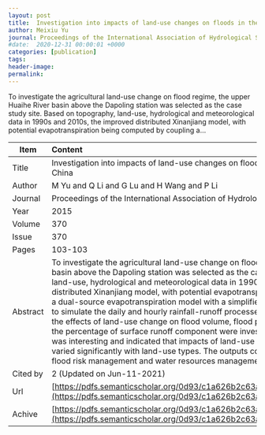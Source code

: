 ```yaml
---
layout: post
title:  Investigation into impacts of land-use changes on floods in the upper Huaihe River basin China
author: Meixiu Yu
journal: Proceedings of the International Association of Hydrological Sciences
#date:  2020-12-31 00:00:01 +0000
categories: [publication]
tags: 
header-image: 
permalink: 
---
```

To investigate the agricultural land-use change on flood regime, the upper Huaihe River basin above the Dapoling station was selected as the case study site. Based on topography, land-use, hydrological and meteorological data in 1990s and 2010s, the improved distributed Xinanjiang model, with potential evapotranspiration being computed by coupling a...
<!--the above is the excerpt-->
<!--more-->
<!--the following is the text-->


| Item           | Content    |
| ---------------|:------------|
| Title          | Investigation into impacts of land-use changes on floods in the upper Huaihe River basin China     |
| Author         | M Yu and Q Li and G Lu and H Wang and P Li    |
| Journal        | Proceedings of the International Association of Hydrological Sciences   |
| Year           | 2015      |
| Volume         | 370	   |
| Issue          | 370	   |
| Pages          | 103-103	   |
| Abstract       | To investigate the agricultural land-use change on flood regime, the upper Huaihe River basin above the Dapoling station was selected as the case study site. Based on topography, land-use, hydrological and meteorological data in 1990s and 2010s, the improved distributed Xinanjiang model, with potential evapotranspiration being computed by coupling a dual-source evapotranspiration model with a simplified plant growth model, was adopted to simulate the daily and hourly rainfall-runoff processes over 1990s and 2010s, and then the effects of land-use change on flood volume, flood peak, occurring time of flood peak, the percentage of surface runoff component were investigated respectively. The results was interesting and indicated that impacts of land-use change on flood characteristics varied significantly with land-use types. The outputs could provide valuable references for flood risk management and water resources management in the Huaihe River basin.	 |
| Cited by    | 2 (Updated on Jun-11-2021)   |
| Url  					 | [https://pdfs.semanticscholar.org/0d93/c1a626b2c63adca93dfce19f1374245b2516.pdf](https://pdfs.semanticscholar.org/0d93/c1a626b2c63adca93dfce19f1374245b2516.pdf)		   |
| Achive 	       | [https://pdfs.semanticscholar.org/0d93/c1a626b2c63adca93dfce19f1374245b2516.pdf](https://pdfs.semanticscholar.org/0d93/c1a626b2c63adca93dfce19f1374245b2516.pdf)		 |

